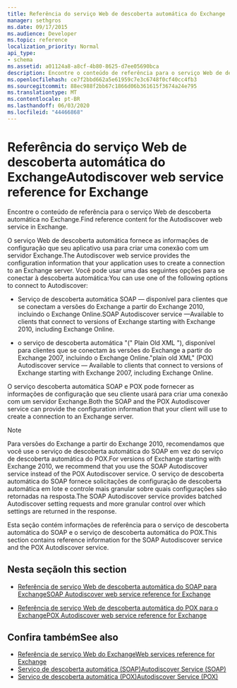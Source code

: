 ```yaml
---
title: Referência do serviço Web de descoberta automática do Exchange
manager: sethgros
ms.date: 09/17/2015
ms.audience: Developer
ms.topic: reference
localization_priority: Normal
api_type:
- schema
ms.assetid: a01124a8-a8cf-4b80-8625-d7ee05690bca
description: Encontre o conteúdo de referência para o serviço Web de descoberta automática no Exchange.
ms.openlocfilehash: ce7f2bbd662a5e61959c7e3c6748f0cf40cc4fb3
ms.sourcegitcommit: 88ec988f2bb67c1866d06b361615f3674a24e795
ms.translationtype: MT
ms.contentlocale: pt-BR
ms.lasthandoff: 06/03/2020
ms.locfileid: "44466868"
---
```

# <a name="autodiscover-web-service-reference-for-exchange"></a><span data-ttu-id="95e3b-103">Referência do serviço Web de descoberta automática do Exchange</span><span class="sxs-lookup"><span data-stu-id="95e3b-103">Autodiscover web service reference for Exchange</span></span>

<span data-ttu-id="95e3b-104">Encontre o conteúdo de referência para o serviço Web de descoberta automática no Exchange.</span><span class="sxs-lookup"><span data-stu-id="95e3b-104">Find reference content for the Autodiscover web service in Exchange.</span></span>
  
<span data-ttu-id="95e3b-105">O serviço Web de descoberta automática fornece as informações de configuração que seu aplicativo usa para criar uma conexão com um servidor Exchange.</span><span class="sxs-lookup"><span data-stu-id="95e3b-105">The Autodiscover web service provides the configuration information that your application uses to create a connection to an Exchange server.</span></span> <span data-ttu-id="95e3b-106">Você pode usar uma das seguintes opções para se conectar à descoberta automática:</span><span class="sxs-lookup"><span data-stu-id="95e3b-106">You can use one of the following options to connect to Autodiscover:</span></span>
  
- <span data-ttu-id="95e3b-107">Serviço de descoberta automática SOAP — disponível para clientes que se conectam a versões do Exchange a partir do Exchange 2010, incluindo o Exchange Online.</span><span class="sxs-lookup"><span data-stu-id="95e3b-107">SOAP Autodiscover service —Available to clients that connect to versions of Exchange starting with Exchange 2010, including Exchange Online.</span></span>
    
- <span data-ttu-id="95e3b-108">o serviço de descoberta automática "(" Plain Old XML "), disponível para clientes que se conectam às versões do Exchange a partir do Exchange 2007, incluindo o Exchange Online.</span><span class="sxs-lookup"><span data-stu-id="95e3b-108">"plain old XML" (POX) Autodiscover service — Available to clients that connect to versions of Exchange starting with Exchange 2007, including Exchange Online.</span></span> 
    
<span data-ttu-id="95e3b-109">O serviço descoberta automática SOAP e POX pode fornecer as informações de configuração que seu cliente usará para criar uma conexão com um servidor Exchange.</span><span class="sxs-lookup"><span data-stu-id="95e3b-109">Both the SOAP and the POX Autodiscover service can provide the configuration information that your client will use to create a connection to an Exchange server.</span></span>
  
> [!NOTE]
> <span data-ttu-id="95e3b-110">Para versões do Exchange a partir do Exchange 2010, recomendamos que você use o serviço de descoberta automática do SOAP em vez do serviço de descoberta automática do POX.</span><span class="sxs-lookup"><span data-stu-id="95e3b-110">For versions of Exchange starting with Exchange 2010, we recommend that you use the SOAP Autodiscover service instead of the POX Autodiscover service.</span></span> <span data-ttu-id="95e3b-111">O serviço de descoberta automática do SOAP fornece solicitações de configuração de descoberta automática em lote e controle mais granular sobre quais configurações são retornadas na resposta.</span><span class="sxs-lookup"><span data-stu-id="95e3b-111">The SOAP Autodiscover service provides batched Autodiscover setting requests and more granular control over which settings are returned in the response.</span></span> 
  
<span data-ttu-id="95e3b-112">Esta seção contém informações de referência para o serviço de descoberta automática do SOAP e o serviço de descoberta automática do POX.</span><span class="sxs-lookup"><span data-stu-id="95e3b-112">This section contains reference information for the SOAP Autodiscover service and the POX Autodiscover service.</span></span>
  
## <a name="in-this-section"></a><span data-ttu-id="95e3b-113">Nesta seção</span><span class="sxs-lookup"><span data-stu-id="95e3b-113">In this section</span></span>
<span data-ttu-id="95e3b-114"><a name="bk_InThisSection"> </a></span><span class="sxs-lookup"><span data-stu-id="95e3b-114"><a name="bk_InThisSection"> </a></span></span>

- [<span data-ttu-id="95e3b-115">Referência de serviço Web de descoberta automática do SOAP para Exchange</span><span class="sxs-lookup"><span data-stu-id="95e3b-115">SOAP Autodiscover web service reference for Exchange</span></span>](soap-autodiscover-web-service-reference-for-exchange.md)
    
- [<span data-ttu-id="95e3b-116">Referência de serviço Web de descoberta automática do POX para o Exchange</span><span class="sxs-lookup"><span data-stu-id="95e3b-116">POX Autodiscover web service reference for Exchange</span></span>](pox-autodiscover-web-service-reference-for-exchange.md)
    
## <a name="see-also"></a><span data-ttu-id="95e3b-117">Confira também</span><span class="sxs-lookup"><span data-stu-id="95e3b-117">See also</span></span>

- [<span data-ttu-id="95e3b-118">Referência de serviço Web do Exchange</span><span class="sxs-lookup"><span data-stu-id="95e3b-118">Web services reference for Exchange</span></span>](web-services-reference-for-exchange.md)
- [<span data-ttu-id="95e3b-119">Serviço de descoberta automática (SOAP)</span><span class="sxs-lookup"><span data-stu-id="95e3b-119">Autodiscover Service (SOAP)</span></span>](https://msdn.microsoft.com/library/e24d1a1f-0d20-4bd9-ae4c-9112ecacea78%28Office.15%29.aspx)
- [<span data-ttu-id="95e3b-120">Serviço de descoberta automática (POX)</span><span class="sxs-lookup"><span data-stu-id="95e3b-120">Autodiscover Service (POX)</span></span>](https://msdn.microsoft.com/library/13c54de3-a91c-4424-8732-99dd8f2162ec%28Office.15%29.aspx)
    


